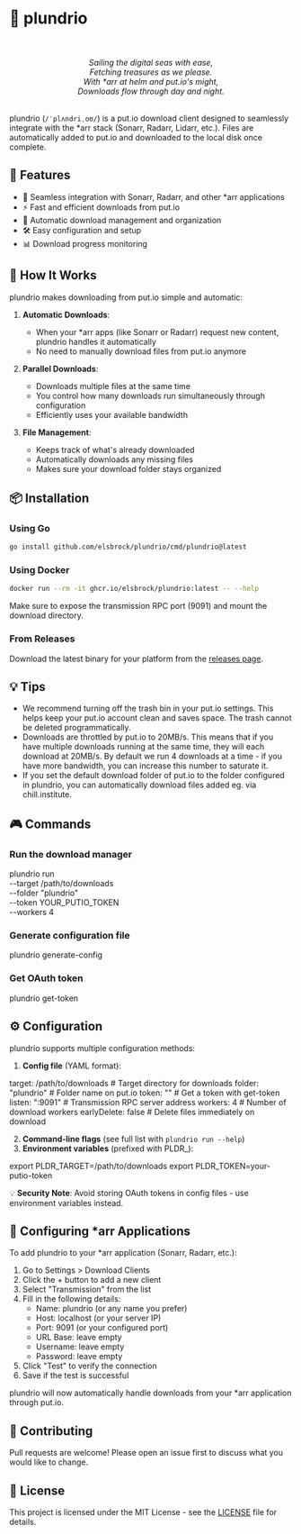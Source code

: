 # 🌊 plundrio

<p align="center">
<br/><br/>
<i>
Sailing the digital seas with ease,<br/>
Fetching treasures as we please.<br/>
With *arr at helm and put.io's might,<br/>
Downloads flow through day and night.
</i>
<br/><br/>
</p>

plundrio (`/ˈplʌndriˌoʊ/`) is a put.io download client designed to seamlessly
integrate with the *arr stack (Sonarr, Radarr, Lidarr, etc.). Files are
automatically added to put.io and downloaded to the local disk once complete.

## 🚀 Features

- 🔄 Seamless integration with Sonarr, Radarr, and other *arr applications
- ⚡ Fast and efficient downloads from put.io
- 🎯 Automatic download management and organization
- 🛠️ Easy configuration and setup
- 📊 Download progress monitoring

## 🔧 How It Works

plundrio makes downloading from put.io simple and automatic:

1. **Automatic Downloads**:
   - When your *arr apps (like Sonarr or Radarr) request new content, plundrio handles it automatically
   - No need to manually download files from put.io anymore

2. **Parallel Downloads**:
   - Downloads multiple files at the same time
   - You control how many downloads run simultaneously through configuration
   - Efficiently uses your available bandwidth

3. **File Management**:
   - Keeps track of what's already downloaded
   - Automatically downloads any missing files
   - Makes sure your download folder stays organized

## 📦 Installation

### Using Go

```bash
go install github.com/elsbrock/plundrio/cmd/plundrio@latest
```

### Using Docker

```bash
docker run --rm -it ghcr.io/elsbrock/plundrio:latest -- --help
```

Make sure to expose the transmission RPC port (9091) and mount the download directory.

### From Releases

Download the latest binary for your platform from the [releases page](https://github.com/elsbrock/plundrio/releases).

## 💡 Tips

- We recommend turning off the trash bin in your put.io settings. This helps keep your put.io account clean and saves space. The trash cannot be deleted programmatically.
- Downloads are throttled by put.io to 20MB/s. This means that if you have multiple downloads running at the same time, they will each download at 20MB/s. By default we run 4 downloads at a time - if you have more bandwidth, you can increase this number to saturate it.
- If you set the default download folder of put.io to the folder configured in plundrio, you can automatically download files added eg. via chill.institute.

## 🎮 Commands

### Run the download manager

plundrio run \
  --target /path/to/downloads \
  --folder "plundrio" \
  --token YOUR_PUTIO_TOKEN \
  --workers 4


### Generate configuration file

plundrio generate-config


### Get OAuth token

plundrio get-token


## ⚙️ Configuration

plundrio supports multiple configuration methods:

1. **Config file** (YAML format):

target: /path/to/downloads       # Target directory for downloads
folder: "plundrio"					# Folder name on put.io
token: "" 								# Get a token with get-token
listen: ":9091"						# Transmission RPC server address
workers: 4								# Number of download workers
earlyDelete: false					# Delete files immediately on download


2. **Command-line flags** (see full list with `plundrio run --help`)
3. **Environment variables** (prefixed with PLDR_):

export PLDR_TARGET=/path/to/downloads
export PLDR_TOKEN=your-putio-token


💡 **Security Note**: Avoid storing OAuth tokens in config files - use environment variables instead.

## 🔌 Configuring *arr Applications

To add plundrio to your *arr application (Sonarr, Radarr, etc.):

1. Go to Settings > Download Clients
2. Click the + button to add a new client
3. Select "Transmission" from the list
4. Fill in the following details:
   - Name: plundrio (or any name you prefer)
   - Host: localhost (or your server IP)
   - Port: 9091 (or your configured port)
   - URL Base: leave empty
   - Username: leave empty
   - Password: leave empty
5. Click "Test" to verify the connection
6. Save if the test is successful

plundrio will now automatically handle downloads from your *arr application through put.io.

## 🤝 Contributing

Pull requests are welcome! Please open an issue first to discuss what you would like to change.

## 📜 License

This project is licensed under the MIT License - see the [LICENSE](LICENSE) file for details.
